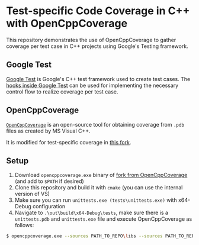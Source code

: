 # Test-specific Code Coverage in C++ with OpenCppCoverage

This repository demonstrates the use of OpenCppCoverage to gather coverage per test case in C++ projects using Google's Testing framework.

## Google Test

[Google Test](https://github.com/google/googletest) is Google's C++ test framework used to create test cases.
The [hooks inside Google Test](https://github.com/google/googletest/blob/master/googletest/docs/advanced.md#defining-event-listeners) can be used for implementing the necessary control flow to realize coverage per test case.

## OpenCppCoverage

[`OpenCppCoverage`](https://github.com/OpenCppCoverage/OpenCppCoverage) is an open-source tool for obtaining coverage from `.pdb` files as created by MS Visual C++.

It is modified for test-specific coverage in [this fork](https://github.com/delsner/OpenCppCoverage).

## Setup

1. Download `opencppcoverage.exe` binary of [fork from OpenCppCoverage](https://github.com/delsner/OpenCppCoverage) (and add to `$PATH` if desired)
2. Clone this repository and build it with `cmake` (you can use the internal version of VS)
3. Make sure you can run `unittests.exe (tests\unittests.exe)` with x64-Debug configuration
4. Navigate to `.\out\build\x64-Debug\tests`, make sure there is a `unittests.pdb` and `unittests.exe` file and execute OpenCppCoverage as follows:
```sh
$ opencppcoverage.exe --sources PATH_TO_REPO\libs --sources PATH_TO_REPO\tests --excluded_sources PATH_TO_REPO\tests\cov_listener* --excluded_sources PATH_TO_REPO\tests\main* --enable_debug_callback -- unittests.exe
```
